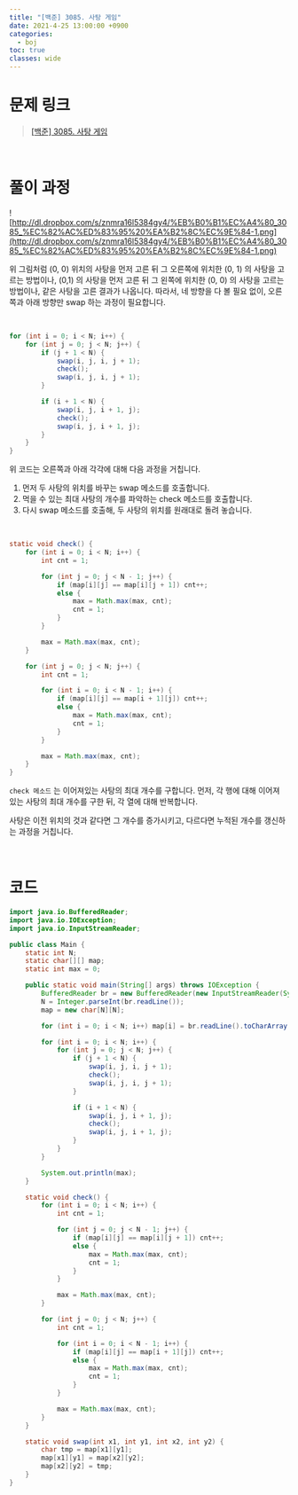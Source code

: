 ```yaml
---
title: "[백준] 3085. 사탕 게임"
date: 2021-4-25 13:00:00 +0900
categories:
  - boj
toc: true
classes: wide
---
```


# 문제 링크

> [[백준] 3085. 사탕 게임](https://www.acmicpc.net/problem/3085)

<br>

# 풀이 과정

![http://dl.dropbox.com/s/znmra16l5384gy4/%EB%B0%B1%EC%A4%80_3085_%EC%82%AC%ED%83%95%20%EA%B2%8C%EC%9E%84-1.png](http://dl.dropbox.com/s/znmra16l5384gy4/%EB%B0%B1%EC%A4%80_3085_%EC%82%AC%ED%83%95%20%EA%B2%8C%EC%9E%84-1.png)

위 그림처럼 (0, 0) 위치의 사탕을 먼저 고른 뒤 그 오른쪽에 위치한 (0, 1) 의 사탕을 고르는 방법이나, (0,1) 의 사탕을 먼저 고른 뒤 그 왼쪽에 위치한 (0, 0) 의 사탕을 고르는 방법이나, 같은 사탕을 고른 결과가 나옵니다. 따라서, 네 방향을 다 볼 필요 없이, 오른쪽과 아래 방향만 swap 하는 과정이 필요합니다.

<br>

```java
for (int i = 0; i < N; i++) {
    for (int j = 0; j < N; j++) {
        if (j + 1 < N) {
            swap(i, j, i, j + 1);
            check();
            swap(i, j, i, j + 1);
        }

        if (i + 1 < N) {
            swap(i, j, i + 1, j);
            check();
            swap(i, j, i + 1, j);
        }
    }
}
```

위 코드는 오른쪽과 아래 각각에 대해 다음 과정을 거칩니다.

1. 먼저 두 사탕의 위치를 바꾸는 swap 메소드를 호출합니다.
2. 먹을 수 있는 최대 사탕의 개수를 파악하는 check 메소드를 호출합니다.
3. 다시 swap 메소드를 호출해, 두 사탕의 위치를 원래대로 돌려 놓습니다.

<br>

```java
static void check() {
    for (int i = 0; i < N; i++) {
        int cnt = 1;

        for (int j = 0; j < N - 1; j++) {
            if (map[i][j] == map[i][j + 1]) cnt++;
            else {
                max = Math.max(max, cnt);
                cnt = 1;
            }
        }

        max = Math.max(max, cnt);
    }

    for (int j = 0; j < N; j++) {
        int cnt = 1;

        for (int i = 0; i < N - 1; i++) {
            if (map[i][j] == map[i + 1][j]) cnt++;
            else {
                max = Math.max(max, cnt);
                cnt = 1;
            }
        }

        max = Math.max(max, cnt);
    }
}
```

`check 메소드` 는 이어져있는 사탕의 최대 개수를 구합니다. 먼저, 각 행에 대해 이어져 있는 사탕의 최대 개수를 구한 뒤, 각 열에 대해 반복합니다.

사탕은 이전 위치의 것과 같다면 그 개수를 증가시키고, 다르다면 누적된 개수를 갱신하는 과정을 거칩니다.

<br>

# 코드

```java
import java.io.BufferedReader;
import java.io.IOException;
import java.io.InputStreamReader;

public class Main {
    static int N;
    static char[][] map;
    static int max = 0;

    public static void main(String[] args) throws IOException {
        BufferedReader br = new BufferedReader(new InputStreamReader(System.in));
        N = Integer.parseInt(br.readLine());
        map = new char[N][N];

        for (int i = 0; i < N; i++) map[i] = br.readLine().toCharArray();

        for (int i = 0; i < N; i++) {
            for (int j = 0; j < N; j++) {
                if (j + 1 < N) {
                    swap(i, j, i, j + 1);
                    check();
                    swap(i, j, i, j + 1);
                }

                if (i + 1 < N) {
                    swap(i, j, i + 1, j);
                    check();
                    swap(i, j, i + 1, j);
                }
            }
        }

        System.out.println(max);
    }

    static void check() {
        for (int i = 0; i < N; i++) {
            int cnt = 1;

            for (int j = 0; j < N - 1; j++) {
                if (map[i][j] == map[i][j + 1]) cnt++;
                else {
                    max = Math.max(max, cnt);
                    cnt = 1;
                }
            }

            max = Math.max(max, cnt);
        }

        for (int j = 0; j < N; j++) {
            int cnt = 1;

            for (int i = 0; i < N - 1; i++) {
                if (map[i][j] == map[i + 1][j]) cnt++;
                else {
                    max = Math.max(max, cnt);
                    cnt = 1;
                }
            }

            max = Math.max(max, cnt);
        }
    }

    static void swap(int x1, int y1, int x2, int y2) {
        char tmp = map[x1][y1];
        map[x1][y1] = map[x2][y2];
        map[x2][y2] = tmp;
    }
}
```